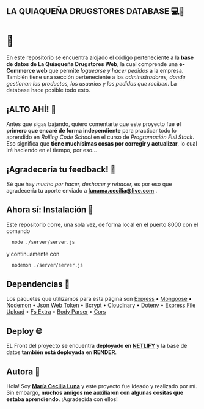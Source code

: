 ## LA QUIAQUEÑA DRUGSTORES DATABASE 💻📲
# 🍬

En este repositorio se encuentra alojado el código perteneciente a la **base de datos de La Quiaqueña Drugstores Web**, la cual comprende una **e-Commerce web** que permite *loguearse y hacer pedidos* a la empresa. También tiene una sección perteneciente a los *administradores, donde gestionan los productos, los usuarios y los pedidos que reciben*. La database hace posible todo esto.


## ¡ALTO AHÍ! 🔴

Antes que sigas bajando, quiero comentarte que este proyecto fue **el primero que encaré de forma independiente** para practicar todo lo aprendido en *Rolling Code School* en el curso de *Programación Full Stack*. Eso significa que **tiene muchísimas cosas por corregir y actualizar**, lo cual iré haciendo en el tiempo, por eso...

## ¡Agradecería tu feedback! 🤝

Sé que hay *mucho por hacer, deshacer y rehacer,* es por eso que agradecería tu aporte enviado a **lunama.cecilia@live.com** .


## Ahora sí: Instalación 📎

Este repositorio corre, una sola vez, de forma local en el puerto 8000 con el comando

```bash
  node ./server/server.js
```
y continuamente con

```bash
  nodemon ./server/server.js
```

## Dependencias 🚀
Los paquetes que utilizamos para esta página son
[Express](https://www.npmjs.com/package/jspdf)
• [Mongoose](https://mongoosejs.com/)
• [Nodemon](https://nodemon.io/)
• [Json Web Token](https://jwt.io/)
• [Bcrypt](https://www.npmjs.com/package/bcrypt)
• [Cloudinary](https://cloudinary.com/documentation)
• [Dotenv](https://www.npmjs.com/package/dotenv)
• [Express File Upload](https://www.npmjs.com/package/express-fileupload)
• [Fs Extra](https://www.npmjs.com/package/fs-extra)
• [Body Parser](https://www.npmjs.com/package/body-parser)
• [Cors](https://www.npmjs.com/package/cors)

    
## Deploy 🌐

EL Front del proyecto se encuentra **deployado en [NETLIFY](https://laquiaquenadrugstores.netlify.app/)** y la base de datos **también está deployada** en **RENDER**.


## Autora 🎨

Hola! Soy **[María Cecilia Luna](https://github.com/MCeciliaLuna)** y este proyecto fue ideado y realizado por mí. Sin embargo, **muchos amigos me auxiliaron con algunas cositas que estaba aprendiendo**. ¡Agradecida con ellos!
